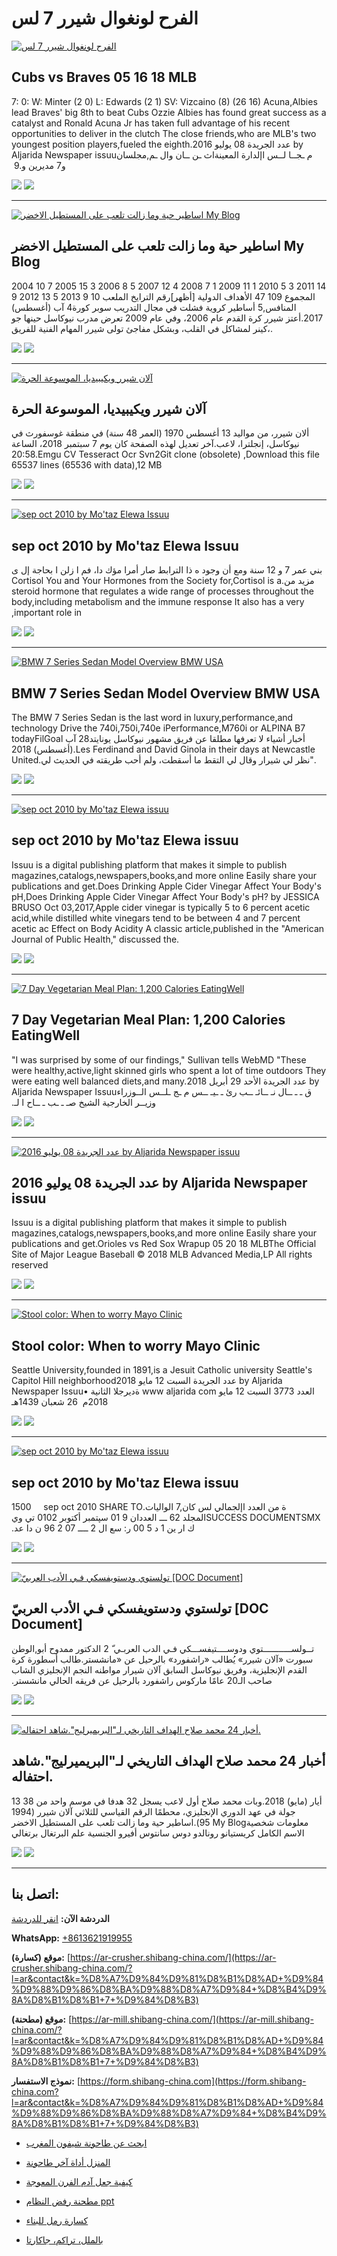 # الفرح لونغوال شيرر 7 لس

<a href="https://swt.shibang-china.com/?l=ar&img&k=%D8%A7%D9%84%D9%81%D8%B1%D8%AD+%D9%84%D9%88%D9%86%D8%BA%D9%88%D8%A7%D9%84+%D8%B4%D9%8A%D8%B1%D8%B1+7+%D9%84%D8%B3" target="_blank">![الفرح لونغوال شيرر 7 لس](http://static.shibang-china.com/all-800x300/125.jpg)</a>

## Cubs vs Braves 05 16 18 MLB
7: 0: W: Minter (2 0) L: Edwards (2 1) SV: Vizcaino (8) (26 16) Acuna,Albies lead Braves' big 8th to beat Cubs Ozzie Albies has found great success as a catalyst and Ronald Acuna Jr has taken full advantage of his recent opportunities to deliver in the clutch The close friends,who are MLB's two youngest position players,fueled the eighth.عدد الجريدة 08 يوليو 2016 by Aljarida Newspaper issuu‫ م ـجــا لــس اإلدارة المعينة‬‫اث ـن ــان‪ ‬وال ـم,‫مجلسان و‪7‬‬ ‫مديرين و‪ 9.


<a href="https://whatsapp.shibangsoft.com/WhatsApp.php" target="_blank" title="WhatsApp">![](http://static.shibang-china.com/icon/whatsapp.png)</a> <a href="https://swt.shibang-china.com/?l=ar&icon&k=%D8%A7%D9%84%D9%81%D8%B1%D8%AD+%D9%84%D9%88%D9%86%D8%BA%D9%88%D8%A7%D9%84+%D8%B4%D9%8A%D8%B1%D8%B1+7+%D9%84%D8%B3" target="_blank">![](http://static.shibang-china.com/icon/chat-ar.png)</a>

---

<a href="https://swt.shibang-china.com/?l=ar&img&k=%D8%A7%D9%84%D9%81%D8%B1%D8%AD+%D9%84%D9%88%D9%86%D8%BA%D9%88%D8%A7%D9%84+%D8%B4%D9%8A%D8%B1%D8%B1+7+%D9%84%D8%B3" target="_blank">![اساطير حية وما زالت تلعب على المستطيل الاخضر My Blog](http://static.shibang-china.com/all-800x300/592.jpg)</a>

## اساطير حية وما زالت تلعب على المستطيل الاخضر My Blog
2004 10 7 2005 15 3 2006 8 5 2007 12 4 2008 7 1 2009 11 1 2010 5 3 2011 14 9 2012 13 5 2013 9 10 المجموع 109 47 الأهداف الدولية [أظهر]رقم الترايخ الملعب المنافس,5 أساطير كروية فشلت في مجال التدريب سوبر كورة4 آب (أغسطس) 2017.أعتز شيرر كرة القدم عام 2006، وفي عام 2009 تعرض مدرب نيوكاسل حينها جو كينر لمشاكل في القلب، وبشكل مفاجئ تولى شيرر المهام الفنية للفريق،.


<a href="https://whatsapp.shibangsoft.com/WhatsApp.php" target="_blank" title="WhatsApp">![](http://static.shibang-china.com/icon/whatsapp.png)</a> <a href="https://swt.shibang-china.com/?l=ar&icon&k=%D8%A7%D9%84%D9%81%D8%B1%D8%AD+%D9%84%D9%88%D9%86%D8%BA%D9%88%D8%A7%D9%84+%D8%B4%D9%8A%D8%B1%D8%B1+7+%D9%84%D8%B3" target="_blank">![](http://static.shibang-china.com/icon/chat-ar.png)</a>

---

<a href="https://swt.shibang-china.com/?l=ar&img&k=%D8%A7%D9%84%D9%81%D8%B1%D8%AD+%D9%84%D9%88%D9%86%D8%BA%D9%88%D8%A7%D9%84+%D8%B4%D9%8A%D8%B1%D8%B1+7+%D9%84%D8%B3" target="_blank">![آلان شيرر ويكيبيديا، الموسوعة الحرة](http://static.shibang-china.com/all-800x300/636.jpg)</a>

## آلان شيرر ويكيبيديا، الموسوعة الحرة
ألان شيرر، من مواليد 13 أغسطس 1970 (العمر 48 سنة) في منطقة غوسفورث في نيوكاسل، إنجلترا، لاعب.آخر تعديل لهذه الصفحة كان يوم 7 سبتمبر 2018، الساعة 20:58.Emgu CV Tesseract Ocr Svn2Git clone (obsolete) ,Download this file 65537 lines (65536 with data),12 MB


<a href="https://whatsapp.shibangsoft.com/WhatsApp.php" target="_blank" title="WhatsApp">![](http://static.shibang-china.com/icon/whatsapp.png)</a> <a href="https://swt.shibang-china.com/?l=ar&icon&k=%D8%A7%D9%84%D9%81%D8%B1%D8%AD+%D9%84%D9%88%D9%86%D8%BA%D9%88%D8%A7%D9%84+%D8%B4%D9%8A%D8%B1%D8%B1+7+%D9%84%D8%B3" target="_blank">![](http://static.shibang-china.com/icon/chat-ar.png)</a>

---

<a href="https://swt.shibang-china.com/?l=ar&img&k=%D8%A7%D9%84%D9%81%D8%B1%D8%AD+%D9%84%D9%88%D9%86%D8%BA%D9%88%D8%A7%D9%84+%D8%B4%D9%8A%D8%B1%D8%B1+7+%D9%84%D8%B3" target="_blank">![sep oct 2010 by Mo'taz Elewa Issuu](http://static.shibang-china.com/all-800x300/543.jpg)</a>

## sep oct 2010 by Mo'taz Elewa Issuu
‫بني عمر ‪ 7‬و ‪ 12‬سنة‪‬‬ ‫ومع أن وجود ه ذا الترابط صار أمرا‬ ‫مؤك دا‪ ،‬فم ا زلن ا بحاجة إل ى مزيد من.Cortisol You and Your Hormones from the Society for,Cortisol is a steroid hormone that regulates a wide range of processes throughout the body,including metabolism and the immune response It also has a very important role in,


<a href="https://whatsapp.shibangsoft.com/WhatsApp.php" target="_blank" title="WhatsApp">![](http://static.shibang-china.com/icon/whatsapp.png)</a> <a href="https://swt.shibang-china.com/?l=ar&icon&k=%D8%A7%D9%84%D9%81%D8%B1%D8%AD+%D9%84%D9%88%D9%86%D8%BA%D9%88%D8%A7%D9%84+%D8%B4%D9%8A%D8%B1%D8%B1+7+%D9%84%D8%B3" target="_blank">![](http://static.shibang-china.com/icon/chat-ar.png)</a>

---

<a href="https://swt.shibang-china.com/?l=ar&img&k=%D8%A7%D9%84%D9%81%D8%B1%D8%AD+%D9%84%D9%88%D9%86%D8%BA%D9%88%D8%A7%D9%84+%D8%B4%D9%8A%D8%B1%D8%B1+7+%D9%84%D8%B3" target="_blank">![BMW 7 Series Sedan Model Overview BMW USA](http://static.shibang-china.com/all-800x300/401.jpg)</a>

## BMW 7 Series Sedan Model Overview BMW USA
The BMW 7 Series Sedan is the last word in luxury,performance,and technology Drive the 740i,750i,740e iPerformance,M760i or ALPINA B7 todayFilGoal أخبار أشياء لا تعرفها مطلقا عن فريق مشهور نيوكاسل يونايتد28 آب (أغسطس) 2018.Les Ferdinand and David Ginola in their days at Newcastle United.نظر لي شيرار وقال لي التقط ما أسقطت، ولم أحب طريقته في الحديث لي&quot;.


<a href="https://whatsapp.shibangsoft.com/WhatsApp.php" target="_blank" title="WhatsApp">![](http://static.shibang-china.com/icon/whatsapp.png)</a> <a href="https://swt.shibang-china.com/?l=ar&icon&k=%D8%A7%D9%84%D9%81%D8%B1%D8%AD+%D9%84%D9%88%D9%86%D8%BA%D9%88%D8%A7%D9%84+%D8%B4%D9%8A%D8%B1%D8%B1+7+%D9%84%D8%B3" target="_blank">![](http://static.shibang-china.com/icon/chat-ar.png)</a>

---

<a href="https://swt.shibang-china.com/?l=ar&img&k=%D8%A7%D9%84%D9%81%D8%B1%D8%AD+%D9%84%D9%88%D9%86%D8%BA%D9%88%D8%A7%D9%84+%D8%B4%D9%8A%D8%B1%D8%B1+7+%D9%84%D8%B3" target="_blank">![sep oct 2010 by Mo'taz Elewa issuu](http://static.shibang-china.com/all-800x300/811.jpg)</a>

## sep oct 2010 by Mo'taz Elewa issuu
Issuu is a digital publishing platform that makes it simple to publish magazines,catalogs,newspapers,books,and more online Easily share your publications and get.Does Drinking Apple Cider Vinegar Affect Your Body's pH,Does Drinking Apple Cider Vinegar Affect Your Body's pH? by JESSICA BRUSO Oct 03,2017,Apple cider vinegar is typically 5 to 6 percent acetic acid,while distilled white vinegars tend to be between 4 and 7 percent acetic ac Effect on Body Acidity A classic article,published in the "American Journal of Public Health," discussed the.


<a href="https://whatsapp.shibangsoft.com/WhatsApp.php" target="_blank" title="WhatsApp">![](http://static.shibang-china.com/icon/whatsapp.png)</a> <a href="https://swt.shibang-china.com/?l=ar&icon&k=%D8%A7%D9%84%D9%81%D8%B1%D8%AD+%D9%84%D9%88%D9%86%D8%BA%D9%88%D8%A7%D9%84+%D8%B4%D9%8A%D8%B1%D8%B1+7+%D9%84%D8%B3" target="_blank">![](http://static.shibang-china.com/icon/chat-ar.png)</a>

---

<a href="https://swt.shibang-china.com/?l=ar&img&k=%D8%A7%D9%84%D9%81%D8%B1%D8%AD+%D9%84%D9%88%D9%86%D8%BA%D9%88%D8%A7%D9%84+%D8%B4%D9%8A%D8%B1%D8%B1+7+%D9%84%D8%B3" target="_blank">![7 Day Vegetarian Meal Plan: 1,200 Calories EatingWell](http://static.shibang-china.com/all-800x300/1240.jpg)</a>

## 7 Day Vegetarian Meal Plan: 1,200 Calories EatingWell
"I was surprised by some of our findings," Sullivan tells WebMD "These were healthy,active,light skinned girls who spent a lot of time outdoors They were eating well balanced diets,and many.عدد الجريدة الأحد 29 أبريل 2018 by Aljarida Newspaper Issuu‫ق ـ ـ ــال نـ ــائـ ــب رئ ـ ـيـ ــس م ـج ـلــس‬ ‫الــوزراء وزيــر الخارجية الشيخ‬ ‫صـ ـ ـب ـ ــاح ا لـ.


<a href="https://whatsapp.shibangsoft.com/WhatsApp.php" target="_blank" title="WhatsApp">![](http://static.shibang-china.com/icon/whatsapp.png)</a> <a href="https://swt.shibang-china.com/?l=ar&icon&k=%D8%A7%D9%84%D9%81%D8%B1%D8%AD+%D9%84%D9%88%D9%86%D8%BA%D9%88%D8%A7%D9%84+%D8%B4%D9%8A%D8%B1%D8%B1+7+%D9%84%D8%B3" target="_blank">![](http://static.shibang-china.com/icon/chat-ar.png)</a>

---

<a href="https://swt.shibang-china.com/?l=ar&img&k=%D8%A7%D9%84%D9%81%D8%B1%D8%AD+%D9%84%D9%88%D9%86%D8%BA%D9%88%D8%A7%D9%84+%D8%B4%D9%8A%D8%B1%D8%B1+7+%D9%84%D8%B3" target="_blank">![عدد الجريدة 08 يوليو 2016 by Aljarida Newspaper issuu](http://static.shibang-china.com/all-800x300/1415.jpg)</a>

## عدد الجريدة 08 يوليو 2016 by Aljarida Newspaper issuu
Issuu is a digital publishing platform that makes it simple to publish magazines,catalogs,newspapers,books,and more online Easily share your publications and get.Orioles vs Red Sox Wrapup 05 20 18 MLBThe Official Site of Major League Baseball © 2018 MLB Advanced Media,LP All rights reserved


<a href="https://whatsapp.shibangsoft.com/WhatsApp.php" target="_blank" title="WhatsApp">![](http://static.shibang-china.com/icon/whatsapp.png)</a> <a href="https://swt.shibang-china.com/?l=ar&icon&k=%D8%A7%D9%84%D9%81%D8%B1%D8%AD+%D9%84%D9%88%D9%86%D8%BA%D9%88%D8%A7%D9%84+%D8%B4%D9%8A%D8%B1%D8%B1+7+%D9%84%D8%B3" target="_blank">![](http://static.shibang-china.com/icon/chat-ar.png)</a>

---

<a href="https://swt.shibang-china.com/?l=ar&img&k=%D8%A7%D9%84%D9%81%D8%B1%D8%AD+%D9%84%D9%88%D9%86%D8%BA%D9%88%D8%A7%D9%84+%D8%B4%D9%8A%D8%B1%D8%B1+7+%D9%84%D8%B3" target="_blank">![Stool color: When to worry Mayo Clinic](http://static.shibang-china.com/all-800x300/473.jpg)</a>

## Stool color: When to worry Mayo Clinic
Seattle University,founded in 1891,is a Jesuit Catholic university Seattle's Capitol Hill neighborhoodعدد الجريدة السبت 12 مايو 2018 by Aljarida Newspaper Issuu‫ةديرجلا‬ ‫الثانية‬ ‫•‬ ‫‪www aljarida com‬‬ ‫العدد ‪ 3773‬السبت ‪ 12‬مايو ‪2018‬م ‪ 26 ‬شعبان ‪1439‬هـ‬


<a href="https://whatsapp.shibangsoft.com/WhatsApp.php" target="_blank" title="WhatsApp">![](http://static.shibang-china.com/icon/whatsapp.png)</a> <a href="https://swt.shibang-china.com/?l=ar&icon&k=%D8%A7%D9%84%D9%81%D8%B1%D8%AD+%D9%84%D9%88%D9%86%D8%BA%D9%88%D8%A7%D9%84+%D8%B4%D9%8A%D8%B1%D8%B1+7+%D9%84%D8%B3" target="_blank">![](http://static.shibang-china.com/icon/chat-ar.png)</a>

---

<a href="https://swt.shibang-china.com/?l=ar&img&k=%D8%A7%D9%84%D9%81%D8%B1%D8%AD+%D9%84%D9%88%D9%86%D8%BA%D9%88%D8%A7%D9%84+%D8%B4%D9%8A%D8%B1%D8%B1+7+%D9%84%D8%B3" target="_blank">![sep oct 2010 by Mo'taz Elewa issuu](http://static.shibang-china.com/all-800x300/910.jpg)</a>

## sep oct 2010 by Mo'taz Elewa issuu
‫‪1500‬‬ ‫ ‬ ‫ ‬ ‫‪7,ة من العدد اإلجمالي لس كان‬ ‫الواليات.sep oct 2010 SHARE TO SUCCESS DOCUMENTSMXالمجلد 62 ـــ العددان 9 01 سپتمبر أكتوبر 0102 تي وي ك ار ين 1 د 5 00 ر: سع ال 2 ــــ 07 2 96 ن دا عد.


<a href="https://whatsapp.shibangsoft.com/WhatsApp.php" target="_blank" title="WhatsApp">![](http://static.shibang-china.com/icon/whatsapp.png)</a> <a href="https://swt.shibang-china.com/?l=ar&icon&k=%D8%A7%D9%84%D9%81%D8%B1%D8%AD+%D9%84%D9%88%D9%86%D8%BA%D9%88%D8%A7%D9%84+%D8%B4%D9%8A%D8%B1%D8%B1+7+%D9%84%D8%B3" target="_blank">![](http://static.shibang-china.com/icon/chat-ar.png)</a>

---

<a href="https://swt.shibang-china.com/?l=ar&img&k=%D8%A7%D9%84%D9%81%D8%B1%D8%AD+%D9%84%D9%88%D9%86%D8%BA%D9%88%D8%A7%D9%84+%D8%B4%D9%8A%D8%B1%D8%B1+7+%D9%84%D8%B3" target="_blank">![تولستوي ودستويفسكي فـي الأدب العربيّ [DOC Document]](http://static.shibang-china.com/all-800x300/892.jpg)</a>

## تولستوي ودستويفسكي فـي الأدب العربيّ [DOC Document]
‫تــولســـــــــــتوي‬ ‫ودوســــتيفســـكي‬ ‫فـي الدب العربـي‬ ‫ّ‬ 2 ‫الدكتور ممدوح أبو,الوطن سبورت «آلان شيرر» يُطالب «راشفورد» بالرحيل عن «مانشستر.طالب أسطورة كرة القدم الإنجليزية، وفريق نيوكاسل السابق آلان شيرار مواطنه النجم الإنجليزي الشاب صاحب الـ20 عامًا ماركوس راشفورد بالرحيل عن فريقه الحالي مانشستر.


<a href="https://whatsapp.shibangsoft.com/WhatsApp.php" target="_blank" title="WhatsApp">![](http://static.shibang-china.com/icon/whatsapp.png)</a> <a href="https://swt.shibang-china.com/?l=ar&icon&k=%D8%A7%D9%84%D9%81%D8%B1%D8%AD+%D9%84%D9%88%D9%86%D8%BA%D9%88%D8%A7%D9%84+%D8%B4%D9%8A%D8%B1%D8%B1+7+%D9%84%D8%B3" target="_blank">![](http://static.shibang-china.com/icon/chat-ar.png)</a>

---

<a href="https://swt.shibang-china.com/?l=ar&img&k=%D8%A7%D9%84%D9%81%D8%B1%D8%AD+%D9%84%D9%88%D9%86%D8%BA%D9%88%D8%A7%D9%84+%D8%B4%D9%8A%D8%B1%D8%B1+7+%D9%84%D8%B3" target="_blank">![أخبار 24 محمد صلاح الهداف التاريخي لـ&quot;البريميرليج&quot;.شاهد احتفاله.](http://static.shibang-china.com/all-800x300/374.jpg)</a>

## أخبار 24 محمد صلاح الهداف التاريخي لـ&quot;البريميرليج&quot;.شاهد احتفاله.
13 أيار (مايو) 2018.وبات محمد صلاح أول لاعب يسجل 32 هدفا في موسم واحد من 38 جولة في عهد الدوري الإنجليزي، محطمًا الرقم القياسي للثلاثي آلان شيرر (1994 95).اساطير حية وما زالت تلعب على المستطيل الاخضر My Blogمعلومات شخصية الاسم الكامل كريستيانو رونالدو دوس سانتوس أفيرو الجنسية علم البرتغال برتغالي


<a href="https://whatsapp.shibangsoft.com/WhatsApp.php" target="_blank" title="WhatsApp">![](http://static.shibang-china.com/icon/whatsapp.png)</a> <a href="https://swt.shibang-china.com/?l=ar&icon&k=%D8%A7%D9%84%D9%81%D8%B1%D8%AD+%D9%84%D9%88%D9%86%D8%BA%D9%88%D8%A7%D9%84+%D8%B4%D9%8A%D8%B1%D8%B1+7+%D9%84%D8%B3" target="_blank">![](http://static.shibang-china.com/icon/chat-ar.png)</a>

---
## اتصل بنا:

**الدردشة الآن:** [انقر للدردشة](https://swt.shibang-china.com?l=ar&contact&k=%D8%A7%D9%84%D9%81%D8%B1%D8%AD+%D9%84%D9%88%D9%86%D8%BA%D9%88%D8%A7%D9%84+%D8%B4%D9%8A%D8%B1%D8%B1+7+%D9%84%D8%B3)

**WhatsApp:**  [+8613621919955](https://whatsapp.shibangsoft.com/WhatsApp.php)

**موقع (كسارة):** [https://ar-crusher.shibang-china.com/](https://ar-crusher.shibang-china.com/?l=ar&contact&k=%D8%A7%D9%84%D9%81%D8%B1%D8%AD+%D9%84%D9%88%D9%86%D8%BA%D9%88%D8%A7%D9%84+%D8%B4%D9%8A%D8%B1%D8%B1+7+%D9%84%D8%B3)

**موقع (مطحنة):** [https://ar-mill.shibang-china.com/](https://ar-mill.shibang-china.com/?l=ar&contact&k=%D8%A7%D9%84%D9%81%D8%B1%D8%AD+%D9%84%D9%88%D9%86%D8%BA%D9%88%D8%A7%D9%84+%D8%B4%D9%8A%D8%B1%D8%B1+7+%D9%84%D8%B3)

**نموذج الاستفسار:** [https://form.shibang-china.com](https://form.shibang-china.com?l=ar&contact&k=%D8%A7%D9%84%D9%81%D8%B1%D8%AD+%D9%84%D9%88%D9%86%D8%BA%D9%88%D8%A7%D9%84+%D8%B4%D9%8A%D8%B1%D8%B1+7+%D9%84%D8%B3)

* [ابحث عن طاحونة شيفون المغرب](../14/%D8%A7%D8%A8%D8%AD%D8%AB%20%D8%B9%D9%86%20%D8%B7%D8%A7%D8%AD%D9%88%D9%86%D8%A9%20%D8%B4%D9%8A%D9%81%D9%88%D9%86%20%D8%A7%D9%84%D9%85%D8%BA%D8%B1%D8%A8.md)

* [المنزل أداة آخر طاحونة](../11/%D8%A7%D9%84%D9%85%D9%86%D8%B2%D9%84%20%D8%A3%D8%AF%D8%A7%D8%A9%20%D8%A2%D8%AE%D8%B1%20%D8%B7%D8%A7%D8%AD%D9%88%D9%86%D8%A9.md)

* [كيفية جعل آدم الفرن المعوجة](../15/%D9%83%D9%8A%D9%81%D9%8A%D8%A9%20%D8%AC%D8%B9%D9%84%20%D8%A2%D8%AF%D9%85%20%D8%A7%D9%84%D9%81%D8%B1%D9%86%20%D8%A7%D9%84%D9%85%D8%B9%D9%88%D8%AC%D8%A9.md)

* [مطحنة رفض النظام ppt](../13/%D9%85%D8%B7%D8%AD%D9%86%D8%A9%20%D8%B1%D9%81%D8%B6%20%D8%A7%D9%84%D9%86%D8%B8%D8%A7%D9%85%20ppt.md)

* [كسارة رمل للبناء](../12/%D9%83%D8%B3%D8%A7%D8%B1%D8%A9%20%D8%B1%D9%85%D9%84%20%D9%84%D9%84%D8%A8%D9%86%D8%A7%D8%A1.md)

* [بالملل، تراكم، جاكارتا](../11/%D8%A8%D8%A7%D9%84%D9%85%D9%84%D9%84%D8%8C%20%D8%AA%D8%B1%D8%A7%D9%83%D9%85%D8%8C%20%D8%AC%D8%A7%D9%83%D8%A7%D8%B1%D8%AA%D8%A7.md)
